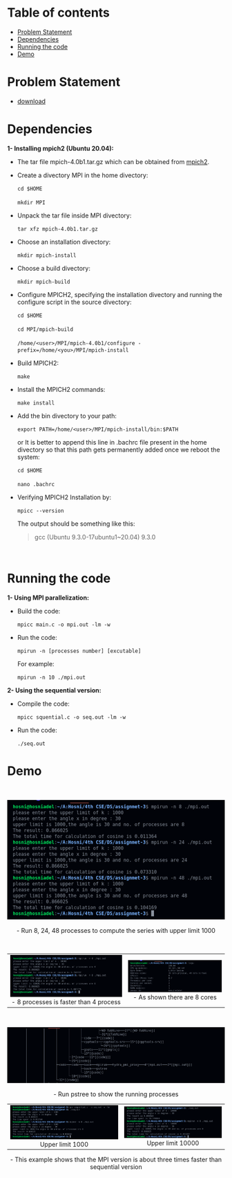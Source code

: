 # Table of contents

- [Problem Statement](#problem-statement)
- [Dependencies](#dependencies)
- [Running the code](#running-the-code)
- [Demo](#demo)

# Problem Statement
- [download](https://lms.eng.asu.edu.eg/pluginfile.php/436262/mod_assign/introattachment/0/Assignment3.pdf?forcedownload=1)
# Dependencies

<b>1- Installing mpich2 (Ubuntu 20.04): </b>

- The tar file mpich-4.0b1.tar.gz which can be obtained from [mpich2](http://www-unix.mcs.anl.gov/mpi/mpich2/).

- Create a divectory MPI in the home divectory:

  ```
  cd $HOME

  mkdir MPI
  ```

- Unpack the tar file inside MPI divectory:
  ```
  tar xfz mpich-4.0b1.tar.gz
  ```
- Choose an installation divectory:

  ```
  mkdir mpich-install
  ```

- Choose a build divectory:

  ```
  mkdir mpich-build
  ```

- Configure MPICH2, specifying the installation divectory and running the configure script in the source divectory:

  ```
  cd $HOME

  cd MPI/mpich-build

  /home/<user>/MPI/mpich-4.0b1/configure -prefix=/home/<you>/MPI/mpich-install
  ```

- Build MPICH2:
  ```
  make
  ```
- Install the MPICH2 commands:
  ```
  make install
  ```
- Add the bin divectory to your path:

  ```
  export PATH=/home/<user>/MPI/mpich-install/bin:$PATH
  ```

  or It is better to append this line in .bachrc file present in the home divectory so that this path gets permanently added once we reboot the system:

  ```
  cd $HOME

  nano .bachrc
  ```

- Verifying MPICH2 Installation by:

  ```
  mpicc --version
  ```

  The output should be something like this:

  > gcc (Ubuntu 9.3.0-17ubuntu1~20.04) 9.3.0

    <!-------------------------------------------------------------------------------------------------->
  <br>

# Running the code

<b>1- Using MPI parallelization: </b>

- Build the code:
  ```
  mpicc main.c -o mpi.out -lm -w
  ```
- Run the code:
  ```
  mpirun -n [processes number] [excutable]
  ```
  For example:
  ```
  mpirun -n 10 ./mpi.out
  ```
<b>2- Using the sequential version: </b>
- Compile the code:
  ```
  mpicc squential.c -o seq.out -lm -w
  ```
- Run the code:
  ```
  ./seq.out
  ```

# Demo

<br>
<p align="center">
  <img src="./res/4.png">
  <div align="center">- Run 8, 24, 48 processes to compute the series with upper limit 1000</div>
</p>
<br>

|                                                               |                                                     |
| :-----------------------------------------------------------: | :-------------------------------------------------: |
| <img src="./res/7.png">- 8 processes is faster than 4 process | <img src="./res/2.png">- As shown there are 8 cores |

<br>
<p align="center">
  <img src="./res/5.png">
  <div align="center">- Run pstree to show the running processes</div>
</p>

|                                          |                                          |
| :--------------------------------------: | :--------------------------------------: |
| <img src="./res/8.png"> Upper limit 1000 | <img src="./res/9.png">Upper limit 10000 |

  <div align="center">- This example shows that the MPI version is about three times faster than sequential version</div>

